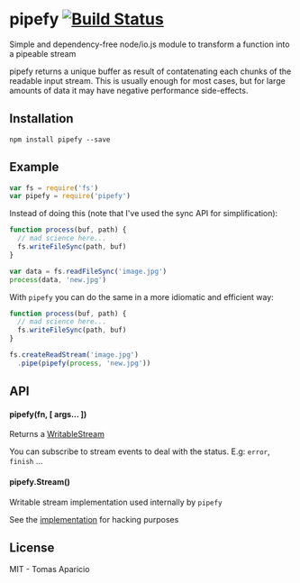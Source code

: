 # pipefy [![Build Status](https://travis-ci.org/h2non/pipefy.svg?branch=master)](https://travis-ci.org/h2non/pipefy)

Simple and dependency-free node/io.js module to transform a function into a pipeable stream

pipefy returns a unique buffer as result of contatenating each chunks of the readable input stream.
This is usually enough for most cases, but for large amounts of data it may have negative performance side-effects.

## Installation

```
npm install pipefy --save
```

## Example

```js
var fs = require('fs')
var pipefy = require('pipefy')
```

Instead of doing this (note that I've used the sync API for simplification):
```js
function process(buf, path) {
  // mad science here...
  fs.writeFileSync(path, buf)
}

var data = fs.readFileSync('image.jpg')
process(data, 'new.jpg')
```

With `pipefy` you can do the same in a more idiomatic and efficient way:
```js
function process(buf, path) {
  // mad science here...
  fs.writeFileSync(path, buf)
}

fs.createReadStream('image.jpg')
  .pipe(pipefy(process, 'new.jpg'))
```

## API

#### pipefy(fn, [ args... ])

Returns a [WritableStream](https://nodejs.org/api/stream.html#stream_class_stream_writable)

You can subscribe to stream events to deal with the status. E.g: `error`, `finish` ...

#### pipefy.Stream()

Writable stream implementation used internally by `pipefy`

See the [implementation](https://github.com/h2non/pipefy/blob/master/index.js#L18) for hacking purposes

## License

MIT - Tomas Aparicio
